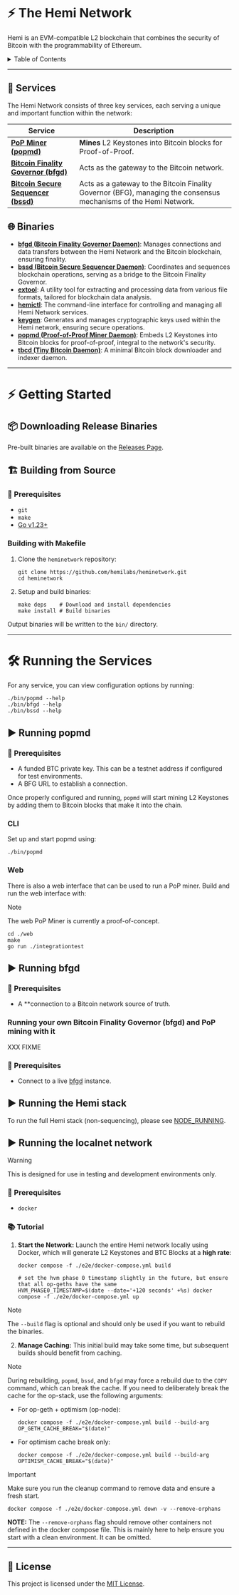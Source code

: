 # ⚡️ The Hemi Network

Hemi is an EVM-compatible L2 blockchain that combines the security of Bitcoin with the programmability of Ethereum.

<details>
  <summary>Table of Contents</summary>

<!-- TOC -->
* [⚡️ The Hemi Network](#-the-hemi-network)
  * [🔧 Services](#-services)
  * [🌐 Binaries](#-binaries)
* [⚡️ Getting Started](#-getting-started)
  * [📦 Downloading Release Binaries](#-downloading-release-binaries)
  * [🏗 Building from Source](#-building-from-source)
    * [🏁 Prerequisites](#-prerequisites)
    * [Building with Makefile](#building-with-makefile)
* [🛠 Running the Services](#-running-the-services)
  * [▶️ Running popmd](#-running-popmd)
    * [🏁 Prerequisites](#-prerequisites-1)
    * [CLI](#cli)
    * [Web](#web)
  * [▶️ Running bfgd](#-running-bfgd)
    * [🏁 Prerequisites](#-prerequisites-2)
  * [▶️ Running bssd](#-running-bssd)
    * [🏁 Prerequisites](#-prerequisites-3)
  * [▶️ Running a full node](#-running-a-full-node)
  * [▶️ Running the localnet network](#-running-the-localnet-network)
    * [🏁 Prerequisites](#-prerequisites-4)
    * [📚 Tutorial](#-tutorial)
  * [📄 License](#-license)
<!-- TOC -->
</details>

---

## 🔧 Services

The Hemi Network consists of three key services, each serving a unique and important function within the network:

| Service                                                                                               | Description                                                                                                      |
|-------------------------------------------------------------------------------------------------------|------------------------------------------------------------------------------------------------------------------|
| [**PoP Miner (popmd)**](https://github.com/hemilabs/heminetwork/blob/main/service/popm)               | **Mines** L2 Keystones into Bitcoin blocks for Proof-of-Proof.                                                   |
| [**Bitcoin Finality Governor (bfgd)**](https://github.com/hemilabs/heminetwork/blob/main/service/bfg) | Acts as the gateway to the Bitcoin network.                                                                      |
| [**Bitcoin Secure Sequencer (bssd)**](https://github.com/hemilabs/heminetwork/blob/main/service/bss)  | Acts as a gateway to the Bitcoin Finality Governor (BFG), managing the consensus mechanisms of the Hemi Network. |

## 🌐 Binaries

- [**bfgd (Bitcoin Finality Governor Daemon)**](cmd/bfgd): Manages connections and data transfers between the Hemi
  Network and the Bitcoin blockchain, ensuring finality.
- [**bssd (Bitcoin Secure Sequencer Daemon)**](cmd/bssd): Coordinates and sequences blockchain operations, serving as a
  bridge to the Bitcoin Finality Governor.
- [**extool**](cmd/extool): A utility tool for extracting and processing data from various file formats, tailored for
  blockchain data analysis.
- [**hemictl**](cmd/hemictl): The command-line interface for controlling and managing all Hemi Network services.
- [**keygen**](cmd/keygen): Generates and manages cryptographic keys used within the Hemi network, ensuring secure
  operations.
- [**popmd (Proof-of-Proof Miner Daemon)**](cmd/popmd): Embeds L2 Keystones into Bitcoin blocks for proof-of-proof,
  integral to the network's security.
- [**tbcd (Tiny Bitcoin Daemon)**](cmd/tbcd): A minimal Bitcoin block downloader and indexer daemon.

---

# ⚡️ Getting Started

## 📦 Downloading Release Binaries

Pre-built binaries are available on the [Releases Page](https://github.com/hemilabs/heminetwork/releases).

## 🏗 Building from Source

### 🏁 Prerequisites

- `git`
- `make`
- [Go v1.23+](https://go.dev/dl/)

### Building with Makefile

1. Clone the `heminetwork` repository:
   ```shell
   git clone https://github.com/hemilabs/heminetwork.git
   cd heminetwork
   ```

2. Setup and build binaries:
   ```shell
   make deps    # Download and install dependencies
   make install # Build binaries
   ```

Output binaries will be written to the `bin/` directory.

---

# 🛠 Running the Services

For any service, you can view configuration options by running:

```shell
./bin/popmd --help
./bin/bfgd --help
./bin/bssd --help
```

## ▶️ Running popmd

### 🏁 Prerequisites

- A funded BTC private key. This can be a testnet address if configured for test environments.
- A BFG URL to establish a connection.

Once properly configured and running, `popmd` will start mining L2 Keystones by adding them to Bitcoin blocks that make
it into the chain.

### CLI

Set up and start popmd using:

```shell
./bin/popmd
```

### Web

There is also a web interface that can be used to run a PoP miner.
Build and run the web interface with:

> [!NOTE]
> The web PoP Miner is currently a proof-of-concept.

```shell
cd ./web
make
go run ./integrationtest
```

## ▶️ Running bfgd

### 🏁 Prerequisites

- A **connection to a Bitcoin network source of truth.

### Running your own Bitcoin Finality Governor (bfgd) and PoP mining with it

XXX FIXME

### 🏁 Prerequisites

- Connect to a live [bfgd](cmd/bfgd) instance.

## ▶️ Running the Hemi stack

To run the full Hemi stack (non-sequencing), please see [NODE_RUNNING](localnode/NODE_RUNNING.md).

## ▶️ Running the localnet network

> [!WARNING]
> This is designed for use in testing and development environments only.

### 🏁 Prerequisites

- `docker`

### 📚 Tutorial

1. **Start the Network:** Launch the entire Hemi network locally using Docker, which will generate L2 Keystones and BTC
   Blocks at a **high rate**:

   ```shell
   docker compose -f ./e2e/docker-compose.yml build

   # set the hvm phase 0 timestamp slightly in the future, but ensure that all op-geths have the same
   HVM_PHASE0_TIMESTAMP=$(date --date='+120 seconds' +%s) docker compose -f ./e2e/docker-compose.yml up
   ```

> [!NOTE]
> The `--build` flag is optional and should only be used if you want to rebuild the binaries.

2. **Manage Caching:**
   This initial build may take some time, but subsequent builds should benefit from caching.

> [!NOTE]
> During rebuilding, `popmd`, `bssd`, and `bfgd` may force a rebuild due to the `COPY` command, which can break the
> cache. If you need to deliberately break the cache for the op-stack, use the following arguments:

   - For op-geth + optimism (op-node):
     ```shell
     docker compose -f ./e2e/docker-compose.yml build --build-arg OP_GETH_CACHE_BREAK="$(date)"
     ```

   - For optimism cache break only:
     ```shell
     docker compose -f ./e2e/docker-compose.yml build --build-arg OPTIMISM_CACHE_BREAK="$(date)"
     ```

> [!IMPORTANT]
> Make sure you run the cleanup command to remove data and ensure a fresh start.

```shell
docker compose -f ./e2e/docker-compose.yml down -v --remove-orphans
```

**NOTE:** The `--remove-orphans` flag should remove other containers not defined
in the docker compose file. This is mainly here to help ensure you start with a
clean environment. It can be omitted.

---

## 📄 License

This project is licensed under the [MIT License](https://github.com/hemilabs/heminetwork/blob/main/LICENSE).
